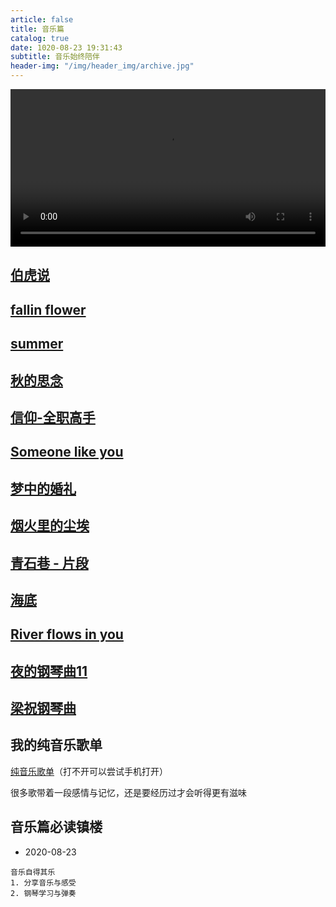 ```yaml
---
article: false
title: 音乐篇
catalog: true
date: 1020-08-23 19:31:43
subtitle: 音乐始终陪伴
header-img: "/img/header_img/archive.jpg"
---
```


<!-- https://github.com/newraina/mePlayer -->

<video src="#" controls="controls" style="width: 100%; max-height: 500px" id="movie" loop="loop">
您的浏览器不支持 video 标签。
</video>

<div class="music" id="ms"></div>

## [伯虎说](/music/伯虎说.mp3)

## [fallin flower](/music/fallinflower.mp3)

## [summer](/img/movie/summer.mp4)

## [秋的思念](/img/movie/qiudesinian.mp4)

## [信仰-全职高手](/img/movie/xinyang.mp4)

## [Someone like you](/img/movie/someonelikeyou.mp4)

## [梦中的婚礼](/img/movie/mengzhongdehunli.mp4)

## [烟火里的尘埃](/img/movie/yanhuolidechenai.mp4)

## [青石巷 - 片段](/img/movie/qingshixiang.mp4)

## [海底](/img/movie/haidi.mp4)

## [River flows in you](/img/movie/riverflowsinyou.mp4)

## [夜的钢琴曲11](/img/movie/yedegangqinqu11.mp4)

## [梁祝钢琴曲](/img/movie/liangzhu.mp4)

## 我的纯音乐歌单
[纯音乐歌单](https://t.kugou.com/355mda6xVV2)（打不开可以尝试手机打开）

很多歌带着一段感情与记忆，还是要经历过才会听得更有滋味

## 音乐篇必读镇楼 
- 2020-08-23
```
音乐自得其乐
1. 分享音乐与感受
2. 钢琴学习与弹奏
```

<script type="text/javascript" src="/js/jquery.min.js"></script>
<script type="text/javascript" src="/js/meplayer.min.js"></script>

<script type="text/javascript">

    let defaultPlay = "qiudesinian";
    let movie = document.getElementById("movie");
    let ms = document.getElementById("ms");
    let lks = document.querySelectorAll(".post-container > h2 > a");
    let mePlayerBuilder = mePlayer;
    let mePlayerOperater = null;
    let first = true;

    function getQueryVariable(variable){
       var query = window.location.search.substring(1);
       var vars = query.split("&");
       for (var i=0;i<vars.length;i++) {
            var pair = vars[i].split("=");
            if(pair[0] == variable){return decodeURI(pair[1]);}
       }
       return(false);
    }

    function playMovie(pmv, play) {
        ms.style.display = "none";
        movie.style.display = "block";
        if(document.getElementsByTagName("audio")[0]) {
            document.getElementsByTagName("audio")[0].pause()
        }
        movie.src=pmv.href;
        if(play) {
            movie.play();
        }
    }

    function playMp3(pmp, play) {
        movie.style.display = "none";
        movie.pause();
        ms.style.display = "block";
        mePlayerBuilder({
            music: {
                src: pmp.href,
                title: pmp.text,
                author: "纯音乐请欣赏",
                loop: true
            },
            target: '#ms',
            autoplay: play
        });
    }


    for(let i = 0; i < lks.length; i++) {
        if(lks[i].className == "" && lks[i].href.endsWith("mp4")) {
            lks[i].onclick = function(e){
                e.preventDefault();
                playMovie(lks[i], true);
            }
        }

        if(lks[i].className == "" && lks[i].href.endsWith("mp3")) {
            lks[i].onclick = function(e){
                e.preventDefault();
                playMp3(lks[i], true);
            }
        }
    }

    let thePlay;
    if(getQueryVariable("init")) {
        thePlay = getQueryVariable("init")
    } else {
        thePlay = defaultPlay;
    }
    let init = document.getElementById(thePlay);
    let node = init.children[0];
    if(node.href.endsWith("mp4")) {
        playMovie(node, false);
    }
    if(node.href.endsWith("mp3")) {
        playMp3(node, false);
    }
</script>